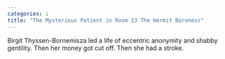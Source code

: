 ```yaml
---
categories: i
title: "The Mysterious Patient in Room 23 The Hermit Baroness"
---
```

Birgit Thyssen-Bornemisza led a life of eccentric anonymity and shabby gentility. Then her money got cut off. Then she had a stroke.